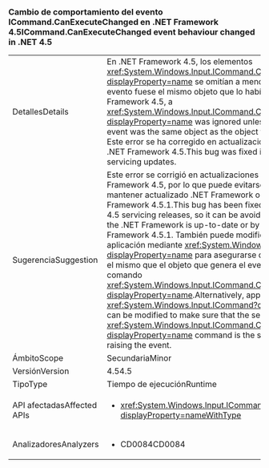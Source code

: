 ### <a name="icommandcanexecutechanged-event-behaviour-changed-in-net-45"></a><span data-ttu-id="13afd-101">Cambio de comportamiento del evento ICommand.CanExecuteChanged en .NET Framework 4.5</span><span class="sxs-lookup"><span data-stu-id="13afd-101">ICommand.CanExecuteChanged event behaviour changed in .NET 4.5</span></span>

|   |   |
|---|---|
|<span data-ttu-id="13afd-102">Detalles</span><span class="sxs-lookup"><span data-stu-id="13afd-102">Details</span></span>|<span data-ttu-id="13afd-103">En .NET Framework 4.5, los elementos <xref:System.Windows.Input.ICommand.CanExecuteChanged?displayProperty=name> se omitían a menos que el remitente del evento fuese el mismo objeto que lo había generado.</span><span class="sxs-lookup"><span data-stu-id="13afd-103">In the .NET Framework 4.5, a <xref:System.Windows.Input.ICommand.CanExecuteChanged?displayProperty=name> was ignored unless the sender of the event was the same object as the object that raised the event.</span></span> <span data-ttu-id="13afd-104">Este error se ha corregido en actualizaciones de servicio de .NET Framework 4.5.</span><span class="sxs-lookup"><span data-stu-id="13afd-104">This bug was fixed in .NET Framework 4.5 servicing updates.</span></span>|
|<span data-ttu-id="13afd-105">Sugerencia</span><span class="sxs-lookup"><span data-stu-id="13afd-105">Suggestion</span></span>|<span data-ttu-id="13afd-106">Este error se corrigió en actualizaciones de servicio de .NET Framework 4.5, por lo que puede evitarse asegurándose de mantener actualizado .NET Framework o actualizando a .NET Framework 4.5.1.</span><span class="sxs-lookup"><span data-stu-id="13afd-106">This bug has been fixed in the .NET Framework 4.5 servicing releases, so it can be avoided by making sure that the .NET Framework is up-to-date or by upgrading to .NET Framework 4.5.1.</span></span> <span data-ttu-id="13afd-107">También puede modificarse el código de aplicación mediante <xref:System.Windows.Input.ICommand?displayProperty=name> para asegurarse de que el remitente sea el mismo que el objeto que genera el evento al generar un comando <xref:System.Windows.Input.ICommand.CanExecuteChanged?displayProperty=name>.</span><span class="sxs-lookup"><span data-stu-id="13afd-107">Alternatively, application code using <xref:System.Windows.Input.ICommand?displayProperty=name> can be modified to make sure that the sender when raising a <xref:System.Windows.Input.ICommand.CanExecuteChanged?displayProperty=name> command is the same as the object raising the event.</span></span>|
|<span data-ttu-id="13afd-108">Ámbito</span><span class="sxs-lookup"><span data-stu-id="13afd-108">Scope</span></span>|<span data-ttu-id="13afd-109">Secundaria</span><span class="sxs-lookup"><span data-stu-id="13afd-109">Minor</span></span>|
|<span data-ttu-id="13afd-110">Versión</span><span class="sxs-lookup"><span data-stu-id="13afd-110">Version</span></span>|<span data-ttu-id="13afd-111">4.5</span><span class="sxs-lookup"><span data-stu-id="13afd-111">4.5</span></span>|
|<span data-ttu-id="13afd-112">Tipo</span><span class="sxs-lookup"><span data-stu-id="13afd-112">Type</span></span>|<span data-ttu-id="13afd-113">Tiempo de ejecución</span><span class="sxs-lookup"><span data-stu-id="13afd-113">Runtime</span></span>|
|<span data-ttu-id="13afd-114">API afectadas</span><span class="sxs-lookup"><span data-stu-id="13afd-114">Affected APIs</span></span>|<ul><li><xref:System.Windows.Input.ICommand.CanExecuteChanged?displayProperty=nameWithType></li></ul>|
|<span data-ttu-id="13afd-115">Analizadores</span><span class="sxs-lookup"><span data-stu-id="13afd-115">Analyzers</span></span>|<ul><li><span data-ttu-id="13afd-116">CD0084</span><span class="sxs-lookup"><span data-stu-id="13afd-116">CD0084</span></span></li></ul>|

